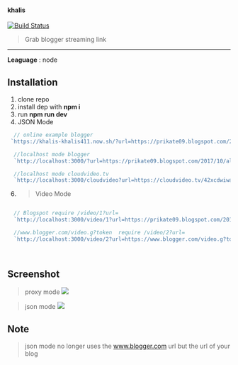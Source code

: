 #### khalis

[![Build Status](https://kutt.it/q7fNdL)](https://travis-ci.org/khalisafkari/khalis)

> Grab blogger streaming link
   ****
   **Leaguage** :  node

## Installation


 1. clone repo
 2. install dep with  **npm i**
 3. run **npm run dev**
 4. JSON Mode  
 ```js 
   // online example blogger 
  `https://khalis-khalis411.now.sh/?url=https://prikate09.blogspot.com/2017/10/all-ani-29-oktober-2017-413.html`

   //localhost mode blogger
   `http://localhost:3000/?url=https://prikate09.blogspot.com/2017/10/all-ani-29-oktober-2017-413.html`

   //localhost mode cloudvideo.tv
   `http://localhost:3000/cloudvideo?url=https://cloudvideo.tv/42xcdwiwamlh`

 ```
 6. > Video Mode 
 ```js

   // Blogspot require /video/1?url=
   `http://localhost:3000/video/1?url=https://prikate09.blogspot.com/2017/10/all-ani-29-oktober-2017-413.html`

   //www.blogger.com/video.g?token  require /video/2?url=
   `http://localhost:3000/video/2?url=https://www.blogger.com/video.g?token=AD6v5dy6xibQ1EBFaa1lN91Il9qch9W8dAnCVk8uDihtPVLuLwc0TUdSA24IP8gRMKqxIQQgenDZQFQA2pCYwQpH3O1iOKWxVfuapwPd6QIRDVKAtunBuMnh6ALvCUkLXhCqoH4RZ6D_`

   
 ```

## Screenshot

> proxy mode
![](https://i.imgur.com/7TfqEUc.png)

> json mode
> ![](https://i.imgur.com/pcZh2yn.png)


## Note 
 > json mode no longer uses the www.blogger.com url but the url of your blog